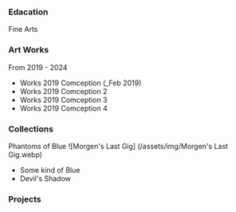 
### Edacation
Fine Arts

### Art Works
From 2019 - 2024
- Works 2019 Comception (_Feb 2019)
- Works 2019 Comception 2
- Works 2019 Comception 3
- Works 2019 Comception 4


### Collections 
Phantoms of Blue 
![Morgen's Last Gig] (/assets/img/Morgen's Last Gig.webp)
- Some kind of Blue
- Devil's Shadow


### Projects
